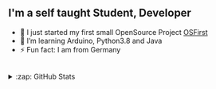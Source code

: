 ## I'm a self taught Student, Developer

- 🔭 I just started my first small OpenSource Project [OSFirst]
- 🌱 I’m learning Arduino, Python3.8 and Java
- ⚡ Fun fact: I am from Germany
<br />
<details>
  <summary>:zap: GitHub Stats</summary>

  <img align="left" alt="codeSTACKr's GitHub Stats" src="https://github-readme-stats.codestackr.vercel.app/api?username=jonasnapierski&show_icons=true&hide_border=true" />

</details>

[OSFirst]: https://github.com/jonasnapierski/web-backend-proxy
[LENI]: https://github.com/jonasnapierski/leni